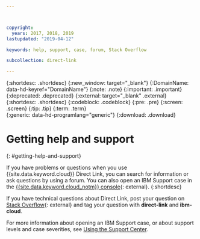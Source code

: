 ```yaml
---



copyright:
  years: 2017, 2018, 2019
lastupdated: "2019-04-12"

keywords: help, support, case, forum, Stack Overflow

subcollection: direct-link

---
```


{:shortdesc: .shortdesc}
{:new_window: target="_blank"}
{:DomainName: data-hd-keyref="DomainName"}
{:note: .note}
{:important: .important}
{:deprecated: .deprecated}
{:external: target="_blank" .external}
{:shortdesc: .shortdesc}
{:codeblock: .codeblock}
{:pre: .pre}
{:screen: .screen}
{:tip: .tip}
{:term: .term}  
{:generic: data-hd-programlang="generic"}
{:download: .download}  

# Getting help and support
{: #getting-help-and-support}

If you have problems or questions when you use {{site.data.keyword.cloud}} Direct Link, you can search for information or ask questions by using a forum. You can also open an IBM Support case in the [{{site.data.keyword.cloud_notm}} console](https://cloud.ibm.com/unifiedsupport/cases/add){: external}.
{:shortdesc}

If you have technical questions about Direct Link, post your question on [Stack Overflow](https://stackoverflow.com/search?q=dl+ibm-cloud){: external} and tag your question with **direct-link** and **ibm-cloud**.

For more information about opening an IBM Support case, or about support levels and case severities, see [Using the Support Center](/docs/get-support?topic=get-support-using-avatar).
